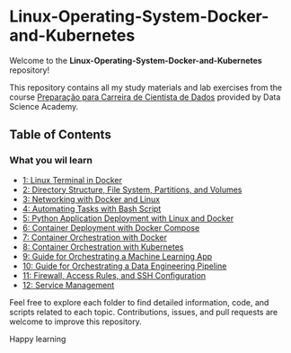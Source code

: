 # Linux-Operating-System-Docker-and-Kubernetes

Welcome to the **Linux-Operating-System-Docker-and-Kubernetes** repository! 

This repository contains all my study materials and lab exercises from the course [Preparação para Carreira de Cientista de Dados](https://www.datascienceacademy.com.br/course/preparao-para-carreira-de-cientista-de-dados) provided by Data Science Academy.

## Table of Contents

### What you wil learn
- [1: Linux Terminal in Docker](https://github.com/Caio-Felice-Cunha/Linux-Operating-System-Docker-and-Kubernetes/tree/main/01-Linux-Management-With-Docker)
- [2: Directory Structure, File System, Partitions, and Volumes](https://github.com/Caio-Felice-Cunha/Linux-Operating-System-Docker-and-Kubernetes/tree/main/02-Linux-Docker-Filesystem)
- [3: Networking with Docker and Linux](#lab-3-networking-with-docker-and-linux)
- [4: Automating Tasks with Bash Script](#lab-4-automating-tasks-with-bash-script)
- [5: Python Application Deployment with Linux and Docker](#lab-5-python-application-deployment-with-linux-and-docker)
- [6: Container Deployment with Docker Compose](#lab-6-container-deployment-with-docker-compose)
- [7: Container Orchestration with Docker](#lab-7-container-orchestration-with-docker)
- [8: Container Orchestration with Kubernetes](#lab-8-container-orchestration-with-kubernetes)
- [9: Guide for Orchestrating a Machine Learning App](#lab-9-guide-for-orchestrating-a-machine-learning-app)
- [10: Guide for Orchestrating a Data Engineering Pipeline](#lab-10-guide-for-orchestrating-a-data-engineering-pipeline)
- [11: Firewall, Access Rules, and SSH Configuration](#lab-11-firewall-access-rules-and-ssh-configuration)
- [12: Service Management](#lab-12-service-management)

Feel free to explore each folder to find detailed information, code, and scripts related to each topic. Contributions, issues, and pull requests are welcome to improve this repository.

Happy learning
